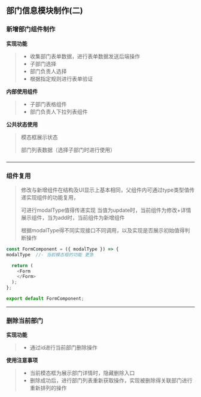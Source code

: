 ## 部门信息模块制作(二)



### 新增部门组件制作

**实现功能**

> - 收集部门表单数据，进行表单数据发送后端操作
> - 子部门选择
> - 部门负责人选择
> - 根据指定规则进行表单验证

**内部使用组件**

> - 子部门表格组件
> - 部门负责人下拉列表组件

**公共状态使用**

> 模态框展示状态
>
> 部门列表数据（选择子部门时进行使用）

### 

----



### 组件复用

> 修改与新增组件在结构及UI显示上基本相同，父组件内可通过type类型值传递实现组件的功能复用，
>
> 可进行modalType值得传递实现 当值为update时，当前组件为修改+详情展示组件，当为add时，当前组件为新增组件
>
> 根据modalType得不同实现接口不同调用，以及实现是否展示初始值得判断操作

```js
const FormComponent = ({ modalType }) => {
modalType  //- 当前模态框的功能 更急

  return (
    <Form
    </Form>
  );
};

export default FormComponent;
```

---

### 删除当前部门

**实现功能**

> - 通过id进行当前部门删除操作

**使用注意事项**

> - 当前模态框为展示部门详情时，隐藏删除入口
> - 删除成功后，进行部门列表重新获取操作，实现被删除得关联部门进行重新排列的操作





